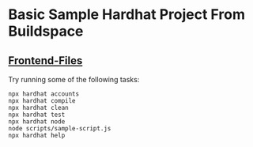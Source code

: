 # Basic Sample Hardhat Project From Buildspace

## [Frontend-Files](https://github.com/shikhar360/MyLearnings/tree/main/Solidity/Solidity-Revision/Buildspace)


Try running some of the following tasks:

```shell
npx hardhat accounts
npx hardhat compile
npx hardhat clean
npx hardhat test
npx hardhat node
node scripts/sample-script.js
npx hardhat help
```
